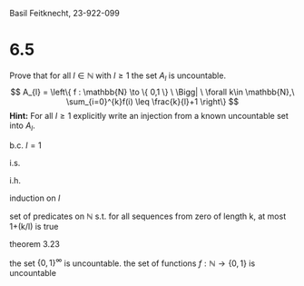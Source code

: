 Basil Feitknecht, 23-922-099


# 6.5
Prove that for all $l\in \mathbb{N}$ with $l\geq1$ the set $A_{l}$ is uncountable.
$$
A_{l} = \left\{  f : \mathbb{N} \to \{ 0,1 \} \ \Bigg| \ \forall k\in \mathbb{N},\ \sum_{i=0}^{k}f(i) \leq \frac{k}{l}+1 \right\}
$$
**Hint:** For all $l \geq 1$ explicitly write an injection from a known uncountable set into $A_{l}$.



b.c. 
$l=1$


i.s.


i.h.




induction on $l$ 

set of predicates on $\mathbb{N}$ s.t. for all  sequences from zero of length k, at most 1+(k/l) is true


theorem 3.23

the set $\{ 0,1 \}^{\infty}$ is uncountable.
the set of functions $f : \mathbb{N} \to \{ 0,1 \}$ is uncountable

